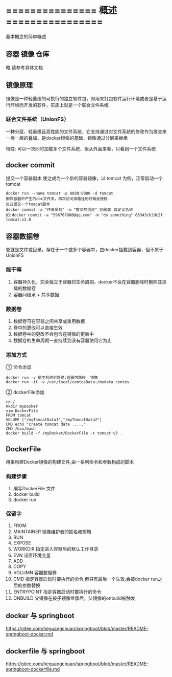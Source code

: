 # =============== 概述 ================

基本概念的简单概述

## 容器 镜像 仓库

略 请参考具体文档

## 镜像原理

镜像是一种轻量级的可执行的独立软件包，即用来打包软件运行环境或者是基于运行环境而开发的软件，实质上就是一个联合文件系统

### 联合文件系统（UnionFS）

一种分层、轻量级且高性能的文件系统，它支持通过对文件系统的修改作为提交来一层一层的叠加，是docker镜像的基础，镜像通过分层来继承

特性: 可以一次同时加载多个文件系统，但从外面来看，只看到一个文件系统

## docker commit

提交一个容器副本 使之成为一个新的容器镜像，以 tomcat 为例，正常启动一个tomcat

```
docker run --name tomcat -p 8888:8080 -d tomcat
删除容器中产生的doc文件夹，再次访问该路径的时候会报错
自己提交一个tomcat副本
docker commit -a "作者信息" -m "提交的信息" 容器ID 自定义名称 
如:docker commit -a "596767880@qq.com" -m "do something" 66343cb2dc2f tomcat:v2.0
```

## 容器数据卷

卷就是文件或目录，存在于一个或多个容器中，由docker挂载到容器，但不属于UnionFS

### 能干嘛

1. 容器持久化，完全独立于容器的生命周期，docker不会在容器删除时删除其挂载的数据卷
2. 容器间继承 + 共享数据 

### 数据卷

1. 数据卷可在容器之间共享或重用数据
2. 卷中的更改可以直接生效
3. 数据卷中的更改不会包含在镜像的更新中
4. 数据卷的生命周期一直持续到没有容器使用它为止

### 添加方式  

① 命令添加  

```
docker run -v 宿主机绝对路径:容器内路径  镜像
docker run -it -v /usr/local/centosData:/mydata centos
```

② dockerFile添加

```
cd /
mkdir myDocker
vim DockerFile
FROM tomcat
VOLUME ["/myTomcatData1","/myTomcatData2"]
CMD echo "create tomcat data ....."
CMD /bin/bash
docker build -f /myDocker/DockerFile -t tomcat:v3 .
```

## DockerFile

用来构建Docker镜像的构建文件,由一系列命令和参数构成的脚本    

### 构建步骤

1. 编写DockerFile 文件
2. docker build
3. docker run 

### 保留字

1. FROM
2. MAINTAINER 镜像维护者的姓名和邮箱
3. RUN
4. EXPOSE
5. WORKDIR 指定进入容器后的默认工作目录
6. EVN 设置环境变量
7. ADD
8. COPY 
9. VOLUMN  容器数据卷 
10. CMD  指定容器启动时要执行的命令,但只有最后一个生效,会被docker run之后的参数替换
11. ENTRYPOINT 指定容器启动时要执行的命令  
12. ONBUILD  父镜像在被子镜像继承后，父镜像的onbuild被触发

## docker 与 springboot

https://gitee.com/heguangchuan/springboot/blob/master/README-springboot-docker.md 

## dockerfile 与 springboot

https://gitee.com/heguangchuan/springboot/blob/master/README-springboot-dockerfile.md